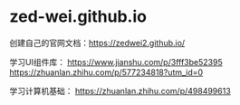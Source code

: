 # zed-wei.github.io
创建自己的官网文档：https://zedwei2.github.io/

学习UI组件库：
https://www.jianshu.com/p/3fff3be52395
https://zhuanlan.zhihu.com/p/577234818?utm_id=0

学习计算机基础：
https://zhuanlan.zhihu.com/p/498499613
